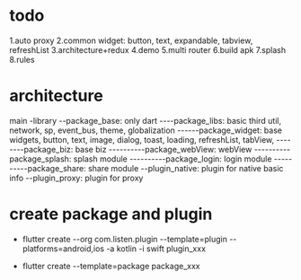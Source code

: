 # todo

1.auto proxy
2.common widget: button, text, expandable, tabview, refreshList
3.architecture+redux
4.demo
5.multi router
6.build apk
7.splash
8.rules

# architecture

main
-library
--package_base: only dart
----package_libs: basic third util, network, sp, event_bus, theme, globalization
------package_widget: base widgets, button, text, image, dialog, toast, loading, refreshList,
tabView,
--------package_biz: base biz
----------package_webView: webView
----------package_splash: splash module
----------package_login: login module
----------package_share: share module
--plugin_native: plugin for native basic info
--plugin_proxy: plugin for proxy

# create package and plugin

* flutter create --org com.listen.plugin --template=plugin --platforms=android,ios -a kotlin -i
  swift
  plugin_xxx

* flutter create --template=package package_xxx